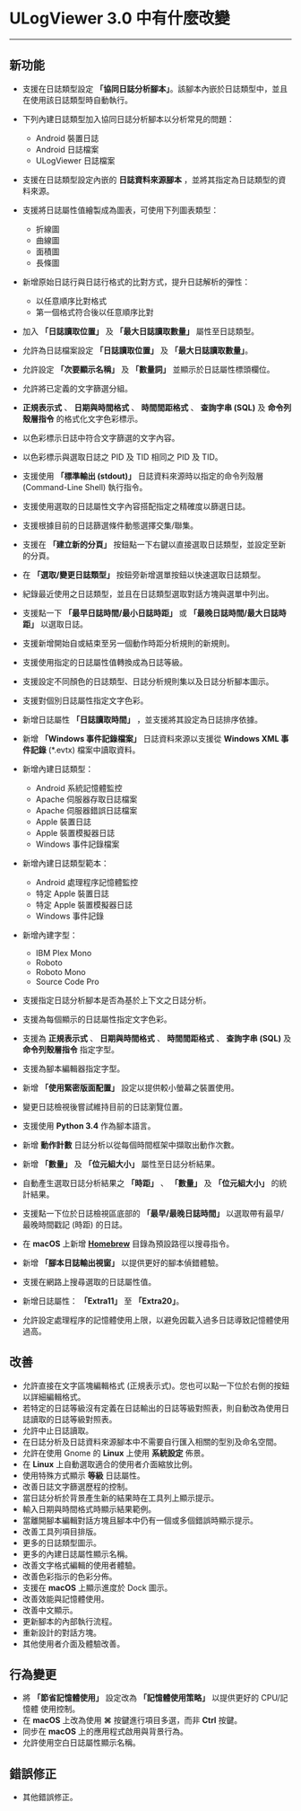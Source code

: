 ﻿# ULogViewer 3.0 中有什麼改變
 ---

## 新功能
+ 支援在日誌類型設定 **「協同日誌分析腳本」**。該腳本內嵌於日誌類型中，並且在使用該日誌類型時自動執行。
+ 下列內建日誌類型加入協同日誌分析腳本以分析常見的問題：
    + Android 裝置日誌
    + Android 日誌檔案
    + ULogViewer 日誌檔案
+ 支援在日誌類型設定內嵌的 **日誌資料來源腳本** ，並將其指定為日誌類型的資料來源。
+ 支援將日誌屬性值繪製成為圖表，可使用下列圖表類型：
    + 折線圖
    + 曲線圖
    + 面積圖
    + 長條圖
+ 新增原始日誌行與日誌行格式的比對方式，提升日誌解析的彈性：
    + 以任意順序比對格式
    + 第一個格式符合後以任意順序比對
+ 加入 **「日誌讀取位置」** 及 **「最大日誌讀取數量」** 屬性至日誌類型。
+ 允許為日誌檔案設定 **「日誌讀取位置」** 及 **「最大日誌讀取數量」**。
+ 允許設定 **「次要顯示名稱」** 及 **「數量詞」** 並顯示於日誌屬性標頭欄位。
+ 允許將已定義的文字篩選分組。
+ **正規表示式** 、 **日期與時間格式** 、 **時間間距格式** 、 **查詢字串 (SQL)** 及 **命令列殼層指令** 的格式化文字色彩標示。
+ 以色彩標示日誌中符合文字篩選的文字內容。
+ 以色彩標示與選取日誌之 PID 及 TID 相同之 PID 及 TID。
+ 支援使用 **「標準輸出 (stdout)」** 日誌資料來源時以指定的命令列殼層 (Command-Line Shell) 執行指令。
+ 支援使用選取的日誌屬性文字內容搭配指定之精確度以篩選日誌。
+ 支援根據目前的日誌篩選條件動態選擇交集/聯集。
+ 支援在 **「建立新的分頁」** 按鈕點一下右鍵以直接選取日誌類型，並設定至新的分頁。
+ 在 **「選取/變更日誌類型」** 按鈕旁新增選單按鈕以快速選取日誌類型。
+ 紀錄最近使用之日誌類型，並且在日誌類型選取對話方塊與選單中列出。
+ 支援點一下 **「最早日誌時間/最小日誌時距」** 或 **「最晚日誌時間/最大日誌時距」** 以選取日誌。
+ 支援新增開始自或結束至另一個動作時距分析規則的新規則。
+ 支援使用指定的日誌屬性值轉換成為日誌等級。
+ 支援設定不同顏色的日誌類型、日誌分析規則集以及日誌分析腳本圖示。
+ 支援對個別日誌屬性指定文字色彩。
+ 新增日誌屬性 **「日誌讀取時間」** ，並支援將其設定為日誌排序依據。
+ 新增 **「Windows 事件記錄檔案」** 日誌資料來源以支援從 **Windows XML 事件記錄** (*.evtx) 檔案中讀取資料。
+ 新增內建日誌類型：
    + Android 系統記憶體監控
    + Apache 伺服器存取日誌檔案
    + Apache 伺服器錯誤日誌檔案
    + Apple 裝置日誌
    + Apple 裝置模擬器日誌
    + Windows 事件記錄檔案

+ 新增內建日誌類型範本：
    + Android 處理程序記憶體監控
    + 特定 Apple 裝置日誌
    + 特定 Apple 裝置模擬器日誌
    + Windows 事件記錄

+ 新增內建字型：
    + IBM Plex Mono
    + Roboto
    + Roboto Mono
    + Source Code Pro

+ 支援指定日誌分析腳本是否為基於上下文之日誌分析。
+ 支援為每個顯示的日誌屬性指定文字色彩。
+ 支援為 **正規表示式** 、 **日期與時間格式** 、 **時間間距格式** 、 **查詢字串 (SQL)** 及 **命令列殼層指令** 指定字型。
+ 支援為腳本編輯器指定字型。
+ 新增 **「使用緊密版面配置」** 設定以提供較小螢幕之裝置使用。
+ 變更日誌檢視後嘗試維持目前的日誌瀏覽位置。
+ 支援使用 **Python 3.4** 作為腳本語言。
+ 新增 **動作計數** 日誌分析以從每個時間框架中擷取出動作次數。
+ 新增 **「數量」** 及 **「位元組大小」** 屬性至日誌分析結果。
+ 自動產生選取日誌分析結果之 **「時距」** 、 **「數量」** 及 **「位元組大小」** 的統計結果。
+ 支援點一下位於日誌檢視區底部的 **「最早/最晚日誌時間」** 以選取帶有最早/最晚時間戳記 (時距) 的日誌。
+ 在 **macOS** 上新增 [**Homebrew**](https://brew.sh/) 目錄為預設路徑以搜尋指令。
+ 新增 **「腳本日誌輸出視窗」** 以提供更好的腳本偵錯體驗。
+ 支援在網路上搜尋選取的日誌屬性值。
+ 新增日誌屬性： **「Extra11」** 至 **「Extra20」**。
+ 允許設定處理程序的記憶體使用上限，以避免因載入過多日誌導致記憶體使用過高。

## 改善
+ 允許直接在文字區塊編輯格式 (正規表示式)。您也可以點一下位於右側的按鈕以詳細編輯格式。
+ 若特定的日誌等級沒有定義在日誌輸出的日誌等級對照表，則自動改為使用日誌讀取的日誌等級對照表。
+ 允許中止日誌讀取。
+ 在日誌分析及日誌資料來源腳本中不需要自行匯入相關的型別及命名空間。
+ 允許在使用 Gnome 的 **Linux** 上使用 **系統設定** 佈景。
+ 在 **Linux** 上自動選取適合的使用者介面縮放比例。
+ 使用特殊方式顯示 **等級** 日誌屬性。
+ 改善日誌文字篩選歷程的控制。
+ 當日誌分析於背景產生新的結果時在工具列上顯示提示。
+ 輸入日期與時間格式時顯示結果範例。
+ 當離開腳本編輯對話方塊且腳本中仍有一個或多個錯誤時顯示提示。
+ 改善工具列項目排版。
+ 更多的日誌類型圖示。
+ 更多的內建日誌屬性顯示名稱。
+ 改善文字格式編輯的使用者體驗。
+ 改善色彩指示的色彩分佈。
+ 支援在 **macOS** 上顯示進度於 Dock 圖示。
+ 改善效能與記憶體使用。
+ 改善中文顯示。
+ 更新腳本的內部執行流程。
+ 重新設計的對話方塊。
+ 其他使用者介面及體驗改善。

## 行為變更
+ 將 **「節省記憶體使用」** 設定改為 **「記憶體使用策略」** 以提供更好的 CPU/記憶體 使用控制。
+ 在 **macOS** 上改為使用 **⌘** 按鍵進行項目多選，而非 **Ctrl** 按鍵。
+ 同步在 **macOS** 上的應用程式啟用與背景行為。
+ 允許使用空白日誌屬性顯示名稱。

## 錯誤修正
+ 其他錯誤修正。